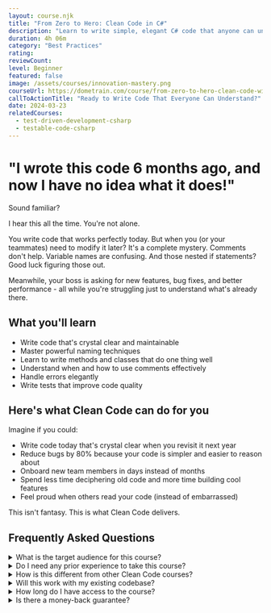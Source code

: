 ```yaml
---
layout: course.njk
title: "From Zero to Hero: Clean Code in C#"
description: "Learn to write simple, elegant C# code that anyone can understand and maintain."
duration: 4h 06m
category: "Best Practices"
rating: 
reviewCount: 
level: Beginner
featured: false
image: /assets/courses/innovation-mastery.png
courseUrl: https://dometrain.com/course/from-zero-to-hero-clean-code-with-csharp/?affcode=1115529_k5a22dj8?ref=gui-ferreira
callToActionTitle: "Ready to Write Code That Everyone Can Understand?"
date: 2024-03-23
relatedCourses:
  - test-driven-development-csharp
  - testable-code-csharp
---
```


# "I wrote this code 6 months ago, and now I have no idea what it does!"

Sound familiar?

I hear this all the time. You're not alone.

You write code that works perfectly today. But when you (or your teammates) need to modify it later? It's a complete mystery. Comments don't help. Variable names are confusing. And those nested if statements? Good luck figuring those out.

Meanwhile, your boss is asking for new features, bug fixes, and better performance - all while you're struggling just to understand what's already there.

## What you'll learn

- Write code that's crystal clear and maintainable
- Master powerful naming techniques
- Learn to write methods and classes that do one thing well
- Understand when and how to use comments effectively
- Handle errors elegantly
- Write tests that improve code quality

## Here's what Clean Code can do for you

Imagine if you could:

- Write code today that's crystal clear when you revisit it next year
- Reduce bugs by 80% because your code is simpler and easier to reason about
- Onboard new team members in days instead of months
- Spend less time deciphering old code and more time building cool features
- Feel proud when others read your code (instead of embarrassed)

This isn't fantasy. This is what Clean Code delivers.

## Frequently Asked Questions

<div class="space-y-4">
<details class="bg-gray-50 dark:bg-gray-900 rounded-2xl px-8 transition-colors">
<summary class="flex flex-1 items-center justify-between py-6 text-left font-medium text-gray-900 dark:text-white hover:no-underline transition-colors">
What is the target audience for this course?
</summary>
<div class="pb-6 text-gray-600 dark:text-gray-300">
This course is perfect for C# developers at any level who want to write more maintainable code. Whether you're a junior developer looking to build good habits early, or a seasoned programmer wanting to level up your code quality, you'll find valuable insights here.
</div>
</details>

<details class="bg-gray-50 dark:bg-gray-900 rounded-2xl px-8 transition-colors">
<summary class="flex flex-1 items-center justify-between py-6 text-left font-medium text-gray-900 dark:text-white hover:no-underline transition-colors">
Do I need any prior experience to take this course?
</summary>
<div class="pb-6 text-gray-600 dark:text-gray-300">
Basic C# knowledge is required. You should be comfortable with fundamental concepts like classes, methods, and basic syntax. However, you don't need any prior experience with clean code principles.
</div>
</details>

<details class="bg-gray-50 dark:bg-gray-900 rounded-2xl px-8 transition-colors">
<summary class="flex flex-1 items-center justify-between py-6 text-left font-medium text-gray-900 dark:text-white hover:no-underline transition-colors">
How is this different from other Clean Code courses?
</summary>
<div class="pb-6 text-gray-600 dark:text-gray-300">
While many courses focus on theory, this course is hands-on and practical. You'll see real C# code examples, common mistakes, and step-by-step refactoring. Plus, all examples are in modern C#, not Java or other languages.
</div>
</details>

<details class="bg-gray-50 dark:bg-gray-900 rounded-2xl px-8 transition-colors">
<summary class="flex flex-1 items-center justify-between py-6 text-left font-medium text-gray-900 dark:text-white hover:no-underline transition-colors">
Will this work with my existing codebase?
</summary>
<div class="pb-6 text-gray-600 dark:text-gray-300">
Absolutely! The principles you'll learn can be applied gradually to any codebase. You'll learn strategies for improving existing code without having to rewrite everything from scratch.
</div>
</details>

<details class="bg-gray-50 dark:bg-gray-900 rounded-2xl px-8 transition-colors">
<summary class="flex flex-1 items-center justify-between py-6 text-left font-medium text-gray-900 dark:text-white hover:no-underline transition-colors">
How long do I have access to the course?
</summary>
<div class="pb-6 text-gray-600 dark:text-gray-300">
You get lifetime access to the course and all future updates. This includes any new content we add or improvements we make to existing lessons.
</div>
</details>

<details class="bg-gray-50 dark:bg-gray-900 rounded-2xl px-8 transition-colors">
<summary class="flex flex-1 items-center justify-between py-6 text-left font-medium text-gray-900 dark:text-white hover:no-underline transition-colors">
Is there a money-back guarantee?
</summary>
<div class="pb-6 text-gray-600 dark:text-gray-300">
Yes! If you're not satisfied with the course within 30 days of purchase, we'll give you a full refund, no questions asked.
</div>
</details>
</div>